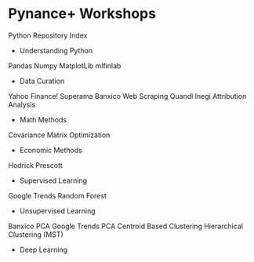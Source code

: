 # Pynance+ Workshops
Python Repository Index

- Understanding Python

Pandas
Numpy
MatplotLib
mlfinlab
 
- Data Curation

Yahoo Finance!
Superama
Banxico Web Scraping
Quandl
Inegi
Attribution Analysis
 
- Math Methods

Covariance Matrix
Optimization
 
- Economic Methods

Hodrick Prescott

- Supervised Learning 

Google Trends
Random Forest
 
- Unsupervised Learning

Banxico PCA
Google Trends PCA
Centroid Based Clustering
Hierarchical Clustering (MST)
 
- Deep Learning

